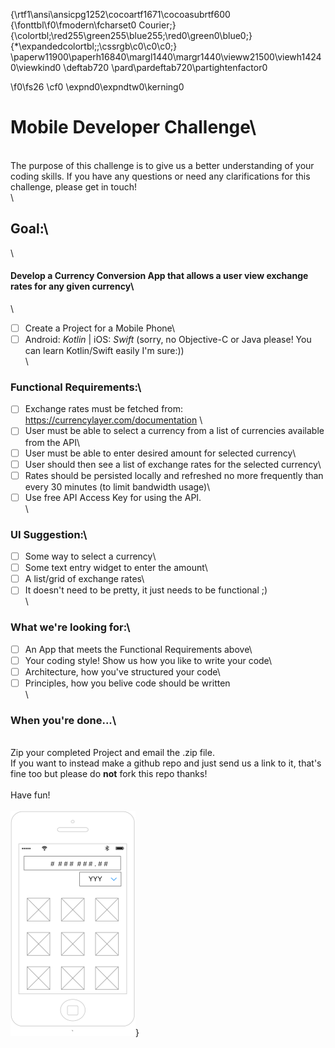 {\rtf1\ansi\ansicpg1252\cocoartf1671\cocoasubrtf600
{\fonttbl\f0\fmodern\fcharset0 Courier;}
{\colortbl;\red255\green255\blue255;\red0\green0\blue0;}
{\*\expandedcolortbl;;\cssrgb\c0\c0\c0;}
\paperw11900\paperh16840\margl1440\margr1440\vieww21500\viewh14240\viewkind0
\deftab720
\pard\pardeftab720\partightenfactor0

\f0\fs26 \cf0 \expnd0\expndtw0\kerning0
# Mobile Developer Challenge\
\
The purpose of this challenge is to give us a better understanding of your coding skills. If you have any questions or need any clarifications for this challenge, please get in touch!\
\
## Goal:\
\
#### Develop a Currency Conversion App that allows a user view exchange rates for any given currency\
\
- [ ] Create a Project for a Mobile Phone\
- [ ] Android: _Kotlin_ | iOS: _Swift_ (sorry, no Objective-C or Java please! You can learn Kotlin/Swift easily I'm sure:))\
\
### Functional Requirements:\
- [ ] Exchange rates must be fetched from: https://currencylayer.com/documentation  \
- [ ] User must be able to select a currency from a list of currencies available from the API\
- [ ] User must be able to enter desired amount for selected currency\
- [ ] User should then see a list of exchange rates for the selected currency\
- [ ] Rates should be persisted locally and refreshed no more frequently than every 30 minutes (to limit bandwidth usage)\
- [ ] Use free API Access Key for using the API.\
\
### UI Suggestion:\
- [ ] Some way to select a currency\
- [ ] Some text entry widget to enter the amount\
- [ ] A list/grid of exchange rates\
- [ ] It doesn't need to be pretty, it just needs to be functional ;)\
\
### What we're looking for:\
- [ ] An App that meets the Functional Requirements above\
- [ ] Your coding style! Show us how you like to write your code\
- [ ] Architecture, how you've structured your code\
- [ ] Principles, how you belive code should be written\
\
### When you're done...\
\
Zip your completed Project and email the .zip file.\
If you want to instead make a github repo and just send us a link to it, that's fine too but please do __not__ fork this repo thanks!\
\
Have fun!\
\
![UI Suggested Wireframe](ui_suggestion.png)}